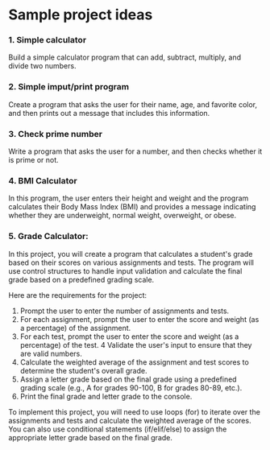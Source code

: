 
# Sample project ideas

### 1. Simple calculator
Build a simple calculator program that can add, subtract, multiply, and divide two numbers.

### 2. Simple imput/print program
Create a program that asks the user for their name, age, and favorite color, and then prints out a message that includes this information.

### 3. Check prime number 
Write a program that asks the user for a number, and then checks whether it is prime or not.

### 4. BMI Calculator 
In this program, the user enters their height and weight and the program calculates their Body Mass Index (BMI) and provides a message indicating whether they are underweight, normal weight, overweight, or obese.

### 5. Grade Calculator: 
In this project, you will create a program that calculates a student's grade based on their scores on various assignments and tests. The program will use control structures to handle input validation and calculate the final grade based on a predefined grading scale.

Here are the requirements for the project:
1. Prompt the user to enter the number of assignments and tests.
2. For each assignment, prompt the user to enter the score and weight (as a percentage) of the assignment.
3. For each test, prompt the user to enter the score and weight (as a percentage) of the test. 4 Validate the user's input to ensure that they are valid numbers.
4. Calculate the weighted average of the assignment and test scores to determine the student's overall grade.
5. Assign a letter grade based on the final grade using a predefined grading scale (e.g., A for grades 90-100, B for grades 80-89, etc.).
6. Print the final grade and letter grade to the console.

To implement this project, you will need to use loops (for) to iterate over the assignments and tests and calculate the weighted average of the scores. You can also use conditional statements (if/elif/else) to assign the appropriate letter grade based on the final grade.
